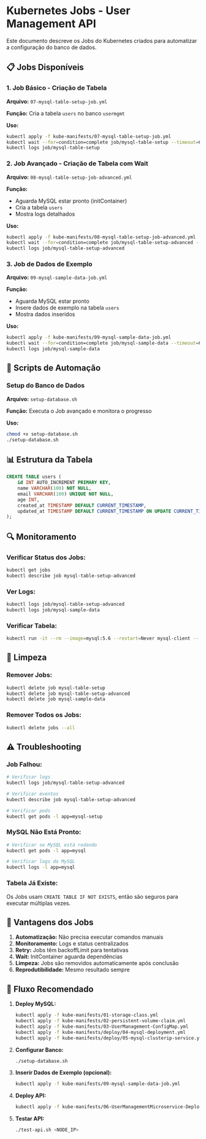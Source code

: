 # Kubernetes Jobs - User Management API

Este documento descreve os Jobs do Kubernetes criados para automatizar a configuração do banco de dados.

## 📋 Jobs Disponíveis

### **1. Job Básico - Criação de Tabela**
**Arquivo:** `07-mysql-table-setup-job.yml`

**Função:** Cria a tabela `users` no banco `usermgmt`

**Uso:**
```bash
kubectl apply -f kube-manifests/07-mysql-table-setup-job.yml
kubectl wait --for=condition=complete job/mysql-table-setup --timeout=60s
kubectl logs job/mysql-table-setup
```

### **2. Job Avançado - Criação de Tabela com Wait**
**Arquivo:** `08-mysql-table-setup-job-advanced.yml`

**Função:** 
- Aguarda MySQL estar pronto (initContainer)
- Cria a tabela `users`
- Mostra logs detalhados

**Uso:**
```bash
kubectl apply -f kube-manifests/08-mysql-table-setup-job-advanced.yml
kubectl wait --for=condition=complete job/mysql-table-setup-advanced --timeout=60s
kubectl logs job/mysql-table-setup-advanced
```

### **3. Job de Dados de Exemplo**
**Arquivo:** `09-mysql-sample-data-job.yml`

**Função:**
- Aguarda MySQL estar pronto
- Insere dados de exemplo na tabela `users`
- Mostra dados inseridos

**Uso:**
```bash
kubectl apply -f kube-manifests/09-mysql-sample-data-job.yml
kubectl wait --for=condition=complete job/mysql-sample-data --timeout=60s
kubectl logs job/mysql-sample-data
```

## 🚀 Scripts de Automação

### **Setup do Banco de Dados**
**Arquivo:** `setup-database.sh`

**Função:** Executa o Job avançado e monitora o progresso

**Uso:**
```bash
chmod +x setup-database.sh
./setup-database.sh
```

## 📊 Estrutura da Tabela

```sql
CREATE TABLE users (
    id INT AUTO_INCREMENT PRIMARY KEY,
    name VARCHAR(100) NOT NULL,
    email VARCHAR(100) UNIQUE NOT NULL,
    age INT,
    created_at TIMESTAMP DEFAULT CURRENT_TIMESTAMP,
    updated_at TIMESTAMP DEFAULT CURRENT_TIMESTAMP ON UPDATE CURRENT_TIMESTAMP
);
```

## 🔍 Monitoramento

### **Verificar Status dos Jobs:**
```bash
kubectl get jobs
kubectl describe job mysql-table-setup-advanced
```

### **Ver Logs:**
```bash
kubectl logs job/mysql-table-setup-advanced
kubectl logs job/mysql-sample-data
```

### **Verificar Tabela:**
```bash
kubectl run -it --rm --image=mysql:5.6 --restart=Never mysql-client -- mysql -h mysql -u root -pdbpassword11 -e "USE usermgmt; SHOW TABLES; DESCRIBE users;"
```

## 🧹 Limpeza

### **Remover Jobs:**
```bash
kubectl delete job mysql-table-setup
kubectl delete job mysql-table-setup-advanced
kubectl delete job mysql-sample-data
```

### **Remover Todos os Jobs:**
```bash
kubectl delete jobs --all
```

## ⚠️ Troubleshooting

### **Job Falhou:**
```bash
# Verificar logs
kubectl logs job/mysql-table-setup-advanced

# Verificar eventos
kubectl describe job mysql-table-setup-advanced

# Verificar pods
kubectl get pods -l app=mysql-setup
```

### **MySQL Não Está Pronto:**
```bash
# Verificar se MySQL está rodando
kubectl get pods -l app=mysql

# Verificar logs do MySQL
kubectl logs -l app=mysql
```

### **Tabela Já Existe:**
Os Jobs usam `CREATE TABLE IF NOT EXISTS`, então são seguros para executar múltiplas vezes.

## 📝 Vantagens dos Jobs

1. **Automatização:** Não precisa executar comandos manuais
2. **Monitoramento:** Logs e status centralizados
3. **Retry:** Jobs têm backoffLimit para tentativas
4. **Wait:** InitContainer aguarda dependências
5. **Limpeza:** Jobs são removidos automaticamente após conclusão
6. **Reprodutibilidade:** Mesmo resultado sempre

## 🎯 Fluxo Recomendado

1. **Deploy MySQL:**
   ```bash
   kubectl apply -f kube-manifests/01-storage-class.yml
   kubectl apply -f kube-manifests/02-persistent-volume-claim.yml
   kubectl apply -f kube-manifests/03-UserManagement-ConfigMap.yml
   kubectl apply -f kube-manifests/deploy/04-mysql-deployment.yml
   kubectl apply -f kube-manifests/deploy/05-mysql-clusterip-service.yml
   ```

2. **Configurar Banco:**
   ```bash
   ./setup-database.sh
   ```

3. **Inserir Dados de Exemplo (opcional):**
   ```bash
   kubectl apply -f kube-manifests/09-mysql-sample-data-job.yml
   ```

4. **Deploy API:**
   ```bash
   kubectl apply -f kube-manifests/06-UserManagementMicroservice-Deployment-Service.yml
   ```

5. **Testar API:**
   ```bash
   ./test-api.sh <NODE_IP>
   ```
